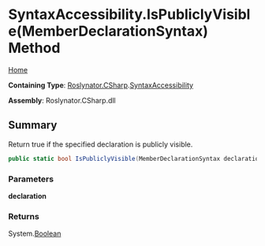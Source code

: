 # SyntaxAccessibility\.IsPubliclyVisible\(MemberDeclarationSyntax\) Method

[Home](../../../../README.md)

**Containing Type**: [Roslynator.CSharp](../../README.md)\.[SyntaxAccessibility](../README.md)

**Assembly**: Roslynator\.CSharp\.dll

## Summary

Return true if the specified declaration is publicly visible\.

```csharp
public static bool IsPubliclyVisible(MemberDeclarationSyntax declaration)
```

### Parameters

**declaration**



### Returns

System\.[Boolean](https://docs.microsoft.com/en-us/dotnet/api/system.boolean)

